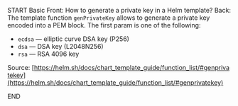 START
Basic
Front: How to generate a private key in a Helm template?
Back: 
The template function `genPrivateKey` allows to generate a private key encoded into a PEM block. The first param is one of the following:  

- `ecdsa` — elliptic curve DSA key (P256)
- `dsa` — DSA key (L2048N256)
- `rsa` — RSA 4096 key

Source: [https://helm.sh/docs/chart_template_guide/function_list/#genprivatekey](https://helm.sh/docs/chart_template_guide/function_list/#genprivatekey)
<!--ID: 1745135900091-->
END
